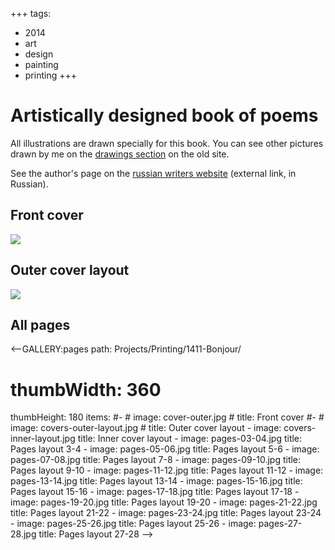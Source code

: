 +++
tags:
  - 2014
  - art
  - design
  - painting
  - printing
+++

# Artistically designed book of poems

All illustrations are drawn specially for this book. You can see other pictures
drawn by me on the [drawings section](http://lilliputten.ru/Handarbeit/) on the
old site.

See the author's page on the [russian writers
website](https://www.chitalnya.ru/users/Mouse/) (external link, in Russian).

## Front cover

<div class="FrontImage">
  <img src="https://res.cloudinary.com/lilliputten/image/upload/v1544482091/Projects/Printing/1411-Bonjour/cover-outer.jpg" />
</div>

## Outer cover layout

<div class="FrontImage">
  <img src="https://res.cloudinary.com/lilliputten/image/upload/v1544482091/Projects/Printing/1411-Bonjour/covers-outer-layout.jpg" />
</div>

## All pages

<--GALLERY:pages
  path: Projects/Printing/1411-Bonjour/
  # thumbWidth: 360
  thumbHeight: 180
  items:
    #-
    #  image: cover-outer.jpg
    #  title: Front cover
    #-
    #  image: covers-outer-layout.jpg
    #  title: Outer cover layout
    -
      image: covers-inner-layout.jpg
      title: Inner cover layout
    -
      image: pages-03-04.jpg
      title: Pages layout 3-4
    -
      image: pages-05-06.jpg
      title: Pages layout 5-6
    -
      image: pages-07-08.jpg
      title: Pages layout 7-8
    -
      image: pages-09-10.jpg
      title: Pages layout 9-10
    -
      image: pages-11-12.jpg
      title: Pages layout 11-12
    -
      image: pages-13-14.jpg
      title: Pages layout 13-14
    -
      image: pages-15-16.jpg
      title: Pages layout 15-16
    -
      image: pages-17-18.jpg
      title: Pages layout 17-18
    -
      image: pages-19-20.jpg
      title: Pages layout 19-20
    -
      image: pages-21-22.jpg
      title: Pages layout 21-22
    -
      image: pages-23-24.jpg
      title: Pages layout 23-24
    -
      image: pages-25-26.jpg
      title: Pages layout 25-26
    -
      image: pages-27-28.jpg
      title: Pages layout 27-28
-->

